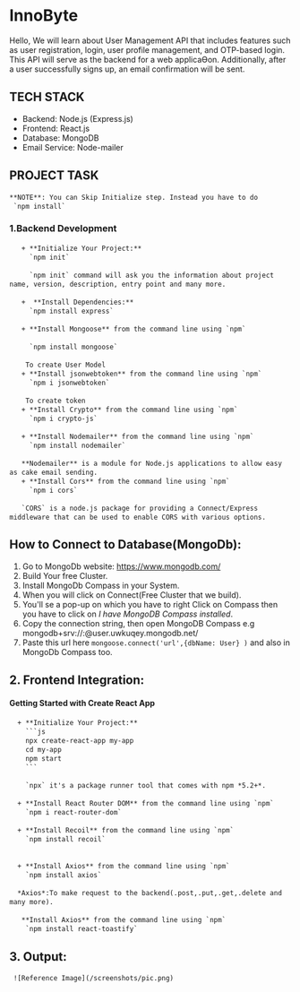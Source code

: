 # InnoByte

Hello, We will learn about User Management API that includes features such as user
registration, login, user profile management, and OTP-based login. This API will serve as the backend
for a web applicaƟon. Additionally, after a user successfully signs up, an email confirmation will be
sent.

## TECH STACK

+ Backend: Node.js (Express.js)
+ Frontend: React.js
+ Database: MongoDB 
+ Email Service: Node-mailer 

## PROJECT TASK
    **NOTE**: You can Skip Initialize step. Instead you have to do 
     `npm install`
           
### 1.Backend Development 
       + **Initialize Your Project:**
         `npm init`
         
         `npm init` command will ask you the information about project name, version, description, entry point and many more.   

       +  **Install Dependencies:**
         `npm install express`
        
       + **Install Mongoose** from the command line using `npm`
       
         `npm install mongoose`
        
        To create User Model
       + **Install jsonwebtoken** from the command line using `npm`
         `npm i jsonwebtoken`
        
        To create token
       + **Install Crypto** from the command line using `npm`
         `npm i crypto-js`
     
       + **Install Nodemailer** from the command line using `npm`
         `npm install nodemailer`
      
       **Nodemailer** is a module for Node.js applications to allow easy as cake email sending.
       + **Install Cors** from the command line using `npm`
         `npm i cors`
       
       `CORS` is a node.js package for providing a Connect/Express middleware that can be used to enable CORS with various options.
       

## How to Connect to Database(MongoDb): 
   1. Go to MongoDb website: <https://www.mongodb.com/>
   2. Build Your free Cluster.
   3. Install MongoDb Compass in your System.
   4. When you will click on Connect(Free Cluster that we build).
   5. You'll se a pop-up on which you have to right Click on Compass then you have to click on *I have MongoDB Compass installed*.
   6. Copy the connection string, then open MongoDB Compass
      e.g mongodb+srv://<username>:<password>@user.uwkuqey.mongodb.net/
   7. Paste this url here `mongoose.connect('url',{dbName: User} )` and also in MongoDb Compass too.

## 2. Frontend Integration:
   #### Getting Started with Create React App
      + **Initialize Your Project:**
        ```js
        npx create-react-app my-app
        cd my-app
        npm start
        ```

        `npx` it's a package runner tool that comes with npm *5.2+*. 
        
      + **Install React Router DOM** from the command line using `npm`
        `npm i react-router-dom`

      + **Install Recoil** from the command line using `npm`
        `npm install recoil`
       

      + **Install Axios** from the command line using `npm`
        `npm install axios`
       
      *Axios*:To make request to the backend(.post,.put,.get,.delete and many more).

       **Install Axios** from the command line using `npm`
        `npm install react-toastify`
       

## 3. Output:
     ![Reference Image](/screenshots/pic.png)  
      




        
       

          
